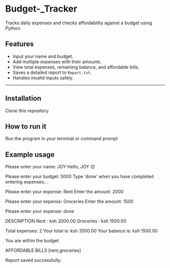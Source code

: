 # Budget-_Tracker
Tracks  daily expenses and checks affordability against a budget using Python.


## Features
- Input your name and budget.
- Add multiple expenses with their amounts.
- View total expenses, remaining balance, and affordable bills.
- Saves a detailed report to `Report.txt`.
- Handles invalid inputs safely.

---
## Installation
Clone this repository

## How to run it
Run the program in your terminal or command prompt


## Example usage

Please enter your name: JOY
Hello, JOY 😊

Please enter your budget: 5000
Type 'done' when you have completed entering expenses...

Please enter your expense: Rent
Enter the amount: 2000

Please enter your expense: Groceries
Enter the amount: 1500

Please enter your expense: done

DESCRIPTION
Rent : ksh 2000.00
Groceries : ksh 1500.00

Total expenses: 2
Your total is: ksh 3500.00
Your balance is: ksh 1500.00

You are within the budget

AFFORDABLE BILLS
[rent,groceries]

Report saved successfully.

